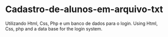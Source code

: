 # Cadastro-de-alunos-em-arquivo-txt
Utilizando Html, Css, Php e  um banco de dados para o login.
Using Html, Css, php and a data base for the login system.
